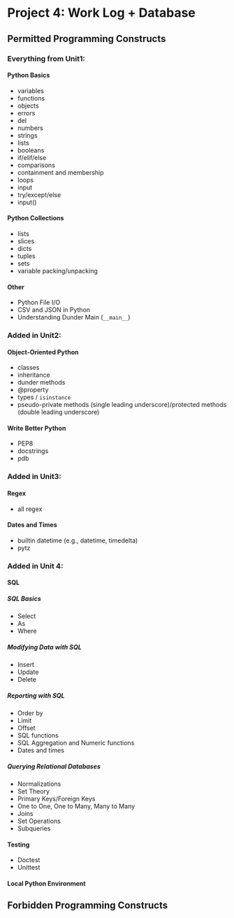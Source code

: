 Project 4: Work Log + Database
==============================

Permitted Programming Constructs
--------------------------------
### Everything from Unit1: ###

#### Python Basics ####
- variables
- functions
- objects
- errors
- del
- numbers
- strings
- lists
- booleans
- if/elif/else
- comparisons
- containment and membership
- loops
- input
- try/except/else
- input()

#### Python Collections ####
- lists
- slices
- dicts
- tuples
- sets
- variable packing/unpacking

#### Other ####
- Python File I/O
- CSV and JSON in Python
- Understanding Dunder Main (`__main__`)

### Added in Unit2: ###

#### Object-Oriented Python ####

- classes
- inheritance
- dunder methods
- @property
- types / `isinstance`
- pseudo-private methods (single leading underscore)/protected methods (double leading underscore)

#### Write Better Python ####

- PEP8
- docstrings
- pdb

### Added in Unit3: ###

#### Regex ####

- all regex

#### Dates and Times ####

- builtin datetime (e.g., datetime, timedelta)
- pytz

### Added in Unit 4: ###

#### SQL ####

##### SQL Basics #####
- Select
- As
- Where

##### Modifying Data with SQL #####
- Insert
- Update
- Delete

##### Reporting with SQL #####
- Order by
- Limit
- Offset
- SQL functions
- SQL Aggregation and Numeric functions
- Dates and times

##### Querying Relational Databases #####
- Normalizations
- Set Theory
- Primary Keys/Foreign Keys
- One to One, One to Many, Many to Many
- Joins
- Set Operations
- Subqueries

#### Testing ####
- Doctest
- Unittest

#### Local Python Environment ####


Forbidden Programming Constructs
--------------------------------

